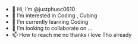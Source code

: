 - 👋 Hi, I’m @justphuoc0610
- 👀 I’m interested in Coding , Cubing
- 🌱 I’m currently learning Coding
- 💞️ I’m looking to collaborate on ...
- 📫 How to reach me no thanks i love Tho already

<!---
justphuoc0610/justphuoc0610 is a ✨ special ✨ repository because its `README.md` (this file) appears on your GitHub profile.
You can click the Preview link to take a look at your changes.
--->
